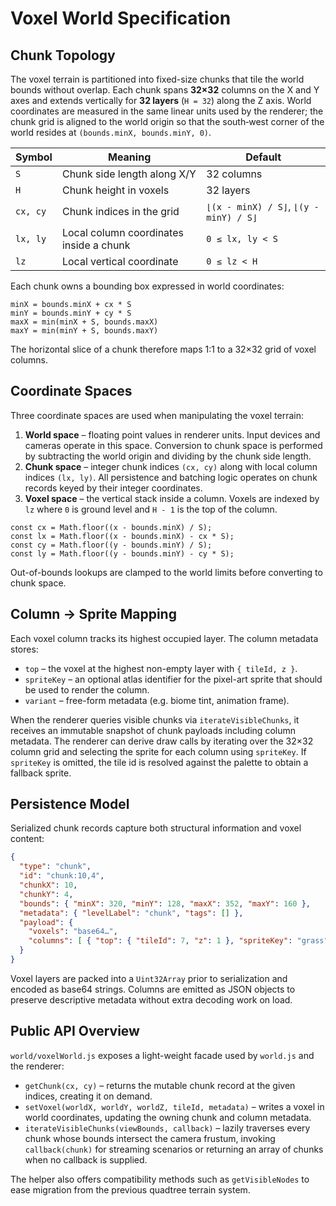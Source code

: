 # Voxel World Specification

## Chunk Topology

The voxel terrain is partitioned into fixed-size chunks that tile the world
bounds without overlap. Each chunk spans **32×32** columns on the X and Y axes
and extends vertically for **32 layers** (`H = 32`) along the Z axis. World
coordinates are measured in the same linear units used by the renderer; the
chunk grid is aligned to the world origin so that the south‑west corner of the
world resides at `(bounds.minX, bounds.minY, 0)`.

| Symbol | Meaning | Default |
| ------ | ------- | ------- |
| `S` | Chunk side length along X/Y | 32 columns |
| `H` | Chunk height in voxels | 32 layers |
| `cx, cy` | Chunk indices in the grid | `⌊(x - minX) / S⌋`, `⌊(y - minY) / S⌋` |
| `lx, ly` | Local column coordinates inside a chunk | `0 ≤ lx, ly < S` |
| `lz` | Local vertical coordinate | `0 ≤ lz < H` |

Each chunk owns a bounding box expressed in world coordinates:

```
minX = bounds.minX + cx * S
minY = bounds.minY + cy * S
maxX = min(minX + S, bounds.maxX)
maxY = min(minY + S, bounds.maxY)
```

The horizontal slice of a chunk therefore maps 1:1 to a 32×32 grid of voxel
columns.

## Coordinate Spaces

Three coordinate spaces are used when manipulating the voxel terrain:

1. **World space** – floating point values in renderer units. Input devices and
   cameras operate in this space. Conversion to chunk space is performed by
   subtracting the world origin and dividing by the chunk side length.
2. **Chunk space** – integer chunk indices `(cx, cy)` along with local column
   indices `(lx, ly)`. All persistence and batching logic operates on chunk
   records keyed by their integer coordinates.
3. **Voxel space** – the vertical stack inside a column. Voxels are indexed by
   `lz` where `0` is ground level and `H - 1` is the top of the column.

```
const cx = Math.floor((x - bounds.minX) / S);
const lx = Math.floor((x - bounds.minX) - cx * S);
const cy = Math.floor((y - bounds.minY) / S);
const ly = Math.floor((y - bounds.minY) - cy * S);
```

Out-of-bounds lookups are clamped to the world limits before converting to
chunk space.

## Column → Sprite Mapping

Each voxel column tracks its highest occupied layer. The column metadata stores:

- `top` – the voxel at the highest non-empty layer with `{ tileId, z }`.
- `spriteKey` – an optional atlas identifier for the pixel-art sprite that
  should be used to render the column.
- `variant` – free-form metadata (e.g. biome tint, animation frame).

When the renderer queries visible chunks via `iterateVisibleChunks`, it receives
an immutable snapshot of chunk payloads including column metadata. The renderer
can derive draw calls by iterating over the 32×32 column grid and selecting the
sprite for each column using `spriteKey`. If `spriteKey` is omitted, the tile id
is resolved against the palette to obtain a fallback sprite.

## Persistence Model

Serialized chunk records capture both structural information and voxel content:

```json
{
  "type": "chunk",
  "id": "chunk:10,4",
  "chunkX": 10,
  "chunkY": 4,
  "bounds": { "minX": 320, "minY": 128, "maxX": 352, "maxY": 160 },
  "metadata": { "levelLabel": "chunk", "tags": [] },
  "payload": {
    "voxels": "base64…",
    "columns": [ { "top": { "tileId": 7, "z": 1 }, "spriteKey": "grass" }, … ]
  }
}
```

Voxel layers are packed into a `Uint32Array` prior to serialization and encoded
as base64 strings. Columns are emitted as JSON objects to preserve descriptive
metadata without extra decoding work on load.

## Public API Overview

`world/voxelWorld.js` exposes a light-weight facade used by `world.js` and the
renderer:

- `getChunk(cx, cy)` – returns the mutable chunk record at the given indices,
  creating it on demand.
- `setVoxel(worldX, worldY, worldZ, tileId, metadata)` – writes a voxel in world
  coordinates, updating the owning chunk and column metadata.
- `iterateVisibleChunks(viewBounds, callback)` – lazily traverses every chunk
  whose bounds intersect the camera frustum, invoking `callback(chunk)` for
  streaming scenarios or returning an array of chunks when no callback is
  supplied.

The helper also offers compatibility methods such as `getVisibleNodes` to ease
migration from the previous quadtree terrain system.
